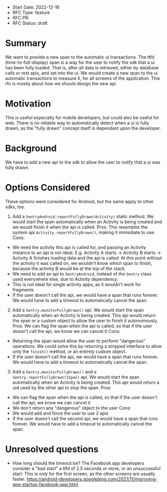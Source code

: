 - Start Date: 2022-12-16
- RFC Type: feature
- RFC PR: <link>
- RFC Status: draft

# Summary

We want to provide a new span to the automatic ui transactions.
The ttfd (time-to-full-display) span is a way for the user to notify the sdk that a ui has been fully loaded.
That is, after all data is retrieved, either by database calls or rest apis, and set into the ui.
We would create a new span to the ui automatic transactions to measure it, for all screens of the application.
This rfc is mostly about how we should design the new api.

# Motivation

This is useful especially for mobile developers, but could also be useful for web.
There is no reliable way to automatically detect when a ui is fully drawn, as the "fully drawn" concept itself is dependant upon the developer.

# Background

We have to add a new api to the sdk to allow the user to notify that a ui was fully drawn.

# Options Considered

These options were considered for Android, but the same apply to other sdks, too.
1) Add a `SentryAndroid.reportFullyDrawn(Activity)` static method. We would start the span automatically when an Activity is being created and we would finish it when the api is called.
Pros: This resembles the system api `Activity.reportFullyDrawn()`, making it immediate to use.
Cons:
 - We need the activity this api is called for, and passing an Activity instance to an api is not ideal.
E.g. Activity A starts -> Activity B starts -> Activity A finishes loading data and the api is called.
At this point without the activity it was called on, we wouldn't know which span to finish, because the activity B would be at the top of the stack.
 - We need to add an api to `SentryAndroid`, instead of the `Sentry` class used everywhere else, due to Activity dependency.
 - This is not ideal for single activity apps, as it wouldn't work for fragments
 - If the user doesn't call the api, we would have a span that runs forever. We would have to add a timeout to automatically cancel the span.
2) Add a `Sentry.monitorFullyDrawn()` api. We would start the span automatically when an Activity is being created. 
This api would return the span or a custom object to allow the user to finish it autonomously.
Pros: We can flag the span when the api is called, so that if the user doesn't call the api, we know we can cancel it
Cons: 
- Returning the span would allow the user to perform "dangerous" operations. We could solve this by returning a stripped interface to allow only the `finish()` method, or an entirely custom object.
- If the user doesn't call the api, we would have a span that runs forever. We would have to add a timeout to automatically cancel the span. 
3) Add a `Sentry.monitorFullyDrawn()` and a `Sentry.reportFullyDrawn(ISpan)` api. We would start the span automatically when an Activity is being created. 
This api would return a uid used by the other api to stop the span.
Pros: 
- We can flag the span when the api is called, so that if the user doesn't call the api, we know we can cancel it
- We don't return any "dangerous" object to the user
Cons: 
- We would add and force the user to use 2 apis
- If the user doesn't call the second api, we would have a span that runs forever. We would have to add a timeout to automatically cancel the span.

# Unresolved questions

- How long should the timeout be? The Facebook app developers consider a "bad start" a ttfd of 2.5 seconds or more, or an unsuccessful start. 
This is only for the first screen, as the other screens are usually faster.
https://android-developers.googleblog.com/2021/11/improving-app-startup-facebook-app.html
